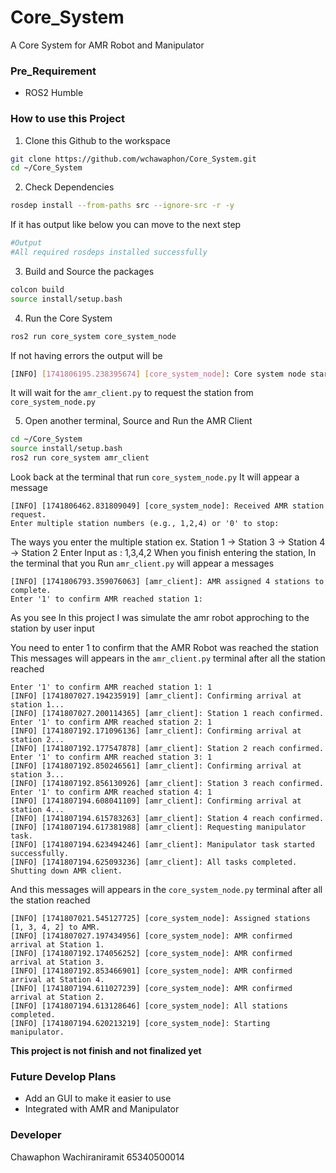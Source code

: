 # Core_System
A Core System for AMR Robot and Manipulator
### Pre_Requirement
- ROS2 Humble

### How to use this Project
1. Clone this Github to the workspace
```bash
git clone https://github.com/wchawaphon/Core_System.git
cd ~/Core_System
```
2. Check Dependencies
```bash
rosdep install --from-paths src --ignore-src -r -y
```
If it has output like below you can move to the next step
```bash
#Output
#All required rosdeps installed successfully
```
3. Build and Source the packages
```bash
colcon build
source install/setup.bash
```
4. Run the Core System
```bash
ros2 run core_system core_system_node
```
If not having errors the output will be
```bash
[INFO] [1741806195.238395674] [core_system_node]: Core system node started, waiting for AMR requests.
```
It will wait for the `amr_client.py` to request the station from `core_system_node.py`

5. Open another terminal, Source and Run the AMR Client
```bash
cd ~/Core_System
source install/setup.bash
ros2 run core_system amr_client
```
Look back at the terminal that run `core_system_node.py`
It will appear a message 
```
[INFO] [1741806462.831809049] [core_system_node]: Received AMR station request.
Enter multiple station numbers (e.g., 1,2,4) or '0' to stop: 
```
The ways you enter the multiple station 
ex. Station 1 -> Station 3 -> Station 4 -> Station 2 
Enter Input as : 1,3,4,2
When you finish entering the station, In the terminal that you Run `amr_client.py` will appear a messages 
```
[INFO] [1741806793.359076063] [amr_client]: AMR assigned 4 stations to complete.
Enter '1' to confirm AMR reached station 1:
```
As you see In this project I was simulate the amr robot approching to the station by user input 

You need to enter 1 to confirm that the AMR Robot was reached the station<br/> 
This messages will appears in the `amr_client.py` terminal after all the station reached
```
Enter '1' to confirm AMR reached station 1: 1
[INFO] [1741807027.194235919] [amr_client]: Confirming arrival at station 1...
[INFO] [1741807027.200114365] [amr_client]: Station 1 reach confirmed.
Enter '1' to confirm AMR reached station 2: 1
[INFO] [1741807192.171096136] [amr_client]: Confirming arrival at station 2...
[INFO] [1741807192.177547878] [amr_client]: Station 2 reach confirmed.
Enter '1' to confirm AMR reached station 3: 1
[INFO] [1741807192.850246561] [amr_client]: Confirming arrival at station 3...
[INFO] [1741807192.856130926] [amr_client]: Station 3 reach confirmed.
Enter '1' to confirm AMR reached station 4: 1
[INFO] [1741807194.608041109] [amr_client]: Confirming arrival at station 4...
[INFO] [1741807194.615783263] [amr_client]: Station 4 reach confirmed.
[INFO] [1741807194.617381988] [amr_client]: Requesting manipulator task.
[INFO] [1741807194.623494246] [amr_client]: Manipulator task started successfully.
[INFO] [1741807194.625093236] [amr_client]: All tasks completed. Shutting down AMR client.
```
And this messages will appears in the `core_system_node.py` terminal after all the station reached
```
[INFO] [1741807021.545127725] [core_system_node]: Assigned stations [1, 3, 4, 2] to AMR.
[INFO] [1741807027.197434956] [core_system_node]: AMR confirmed arrival at Station 1.
[INFO] [1741807192.174056252] [core_system_node]: AMR confirmed arrival at Station 3.
[INFO] [1741807192.853466901] [core_system_node]: AMR confirmed arrival at Station 4.
[INFO] [1741807194.611027239] [core_system_node]: AMR confirmed arrival at Station 2.
[INFO] [1741807194.613128646] [core_system_node]: All stations completed.
[INFO] [1741807194.620213219] [core_system_node]: Starting manipulator.
```
**This project is not finish and not finalized yet**

### Future Develop Plans
- Add an GUI to make it easier to use
- Integrated with AMR and Manipulator 

### Developer
Chawaphon Wachiraniramit 65340500014
